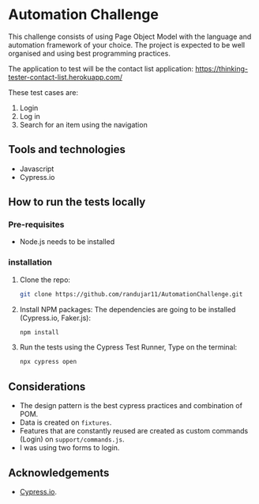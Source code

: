 # Automation Challenge

This challenge consists of using Page Object Model with the language and automation framework of your choice. The project is expected to be well organised and using best programming practices. 

The application to test will be the contact list application: https://thinking-tester-contact-list.herokuapp.com/

These test cases are:

1. Login
2. Log in
3. Search for an item using the navigation

## Tools and technologies

* Javascript
* Cypress.io

## How to run the tests locally
### Pre-requisites

* Node.js needs to be installed

### installation

1. Clone the repo:
   ```sh
   git clone https://github.com/randujar11/AutomationChallenge.git
   ```
2. Install NPM packages: The dependencies are going to be installed (Cypress.io, Faker.js):
   ```sh
   npm install
   ```
3. Run the tests using the Cypress Test Runner, Type on the terminal:
   ```sh
   npx cypress open
   ```
## Considerations
* The design pattern is the best cypress practices and combination of POM.
* Data is created on `fixtures`.
* Features that are constantly reused are created as custom commands (Login) on `support/commands.js`.
* I was using two forms to login. 

## Acknowledgements
* [Cypress.io](https://www.cypress.io/).
